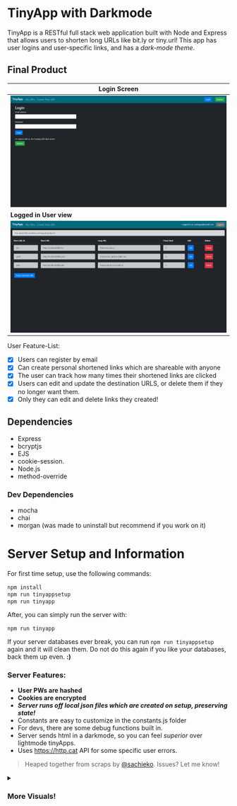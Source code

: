 # TinyApp with Darkmode

TinyApp is a RESTful full stack web application built with Node and Express that allows users to shorten long URLs like bit.ly or tiny.url! This app has user logins and user-specific links, and has a *dark-mode theme*.

## Final Product

|Login Screen|
|---|
| ![Login Screen](/sampleImages/LoginPage.png) |
|**Logged in User view**|
|![URLs Screen](/sampleImages/urlspage.png)|

User Feature-List:

* [x] Users can register by email
* [x] Can create personal shortened links which are shareable with anyone
* [x] The user can track how many times their shortened links are clicked
* [x] Users can edit and update the destination URLS, or delete them if they no longer want them.
* [x] Only they can edit and delete links they created!

## Dependencies

- Express
- bcryptjs
- EJS
- cookie-session.
- Node.js
- method-override

### Dev Dependencies
- mocha
- chai
- morgan (was made to uninstall but recommend if you work on it)


# Server Setup and Information

For first time setup, use the following commands: 

```
npm install
npm run tinyappsetup
npm run tinyapp 
```
After, you can simply run the server with: 
```
npm run tinyapp
```

If your server databases ever break, you can run ``npm run tinyappsetup`` again and it will clean them. Do not do this again if you like your databases, back them up even. **:)**

### Server Features:

* **User PWs are hashed**
* **Cookies are encrypted**
* **_Server runs off local json files which are created on setup, preserving state!_**
* Constants are easy to customize in the constants.js folder
* For devs, there are some debug functions built in.
* Server sends html in a darkmode, so you can feel *superior* over lightmode tinyApps.
* Uses https://http.cat API for some specific user errors.

> Heaped together from scraps by [@sachieko](https://github.com/sachieko).
Issues? Let me know!

<details><summary><h3>More Visuals!</h3></summary>
<p>

|Editing links page|
|---|
|!["screenshot description"](/sampleImages/editpage.png)|
|**Creating a new URL page**|
|!["screenshot description"](/sampleImages/newurlpage.png)|
|**What users see when trying to access another's content**|
|!["screenshot description"](/sampleImages/meddlingwarning.png)|
</p>
</details>
